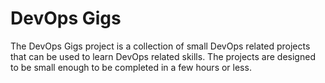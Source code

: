 # DevOps Gigs

The DevOps Gigs project is a collection of small 
DevOps related projects that can be used to learn
DevOps related skills. The projects are designed
to be small enough to be completed in a few hours
or less.
